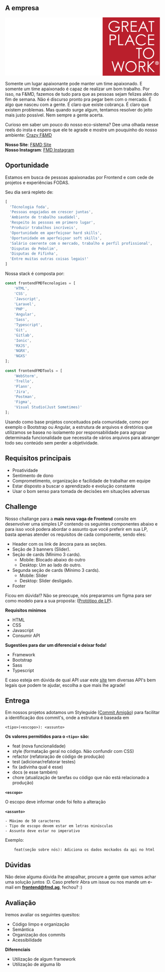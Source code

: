 ## A empresa
![alt text](assets/logo.svg)

Somente um lugar apaixonante pode manter um time apaixonado. E somente um time apaixonado é capaz de realizar um bom trabalho. Por isso, na F&MD, fazemos de tudo para que as pessoas sejam felizes além do fim de semana. Não é discurso pronto pra pegar bem com o mercado. É algo que nasceu com a gente. É claro que existe cobrança. É claro que existem problemas. Mas quando surge algum, tentamos resolver do jeito mais justo possível. Nem sempre a gente acerta.

Curioso em saber um pouco do nosso eco-sistema? Dee uma olhada nesse reels do insta e espero que ele 
te agrade e mostre um pouquinho do nosso ambiente: [Crazy F&MD](https://www.instagram.com/p/CjJUzHTLjo1/)

<b>Nosso Site</b>: [F&MD Site](https://fmd.ag/)
<br>
<b>Nosso Instagram</b>: [FMD Instagram](https://www.instagram.com/agenciafmd/)

## Oportunidade
Estamos em busca de pessoas apaixonadas por Frontend e com cede de projetos e experiências FODAS.

Seu dia será repleto de: 
```javascript
[
  'Técnologia foda',
  'Pessoas engajadas em crescer juntas',
  'Ambiente de trabalho saudádel',
  'Respeito às pessoas em primero lugar',
  'Produzir trabalhos incríveis',
  'Oportunidade em aperfeiçoar hard skills',
  'Oportunidade em aperfeiçoar soft skills',
  'Salário coerente com o mercado, trabalho e perfil profissional',
  'Disputas de Pebolim',
  'Disputas de Fifinha',
  'Entre muitas outras coisas legais!'
]
```

Nossa stack é composta por: 

````javascript
const frontendFMDTecnologies = [
    'HTML',
    'CSS',
    'Javscript',
    'Laravel',
    'PHP',
    'Angular',
    'Sass',
    'Typescript',
    'Git',
    'Gitlab',
    'Ionic',
    'RXJS',
    'NGRX',
    'NGXS'
];
````
````javascript
const frontendFMDTools = [
    'WebStorm',
    'Trello',
    'Plann',
    'Jira',
    'Postman',
    'Figma',
    'Visual Studio(Just Sometimes)'
];
````

Usando como base projetos conceituados pela comunidade, como por exemplo o Bootstrap ou Angular, a estrutura de arquivos e diretórios que utilizamos se basea no isolamento por responsabilidade para agrupar determinada funcionalidade que necessita de vários arquivos para abranger todo seu conteúdo sem perder a objetividade.

## Requisitos principais 
- Proatividade
- Sentimento de dono
- Comprometimento, organização e facilidade de trabalhar em equipe
- Estar disposto a buscar o aprendizado e evolução constante
- Usar o bom senso para tomada de decisões em situações adversas

## Challenge

Nosso challange para a <b>mais nova vaga de Frontend</b> consite em desenvolver uma simples LP contendo os seguintes componentes abaixo e para isso você 
podera abordar o assunto que você preferir em sua LP, basta apenas atender os requisitos de cada componente, sendo eles:

- Header com os link de âncora para as seções. 
- Seção de 3 banners (Slider).
- Seção de cards (Mínimo 3 cards).
  - Mobile: Blocado abaixo do outro
  - Desktop: Um ao lado do outro.
- Segunda seção de cards (Mínimo 3 cards).
  - Mobile: Slider
  - Desktop: Slider desligado.
- Footer

Ficou em dúvida!? Não se preocupe, nós preparamos um figma para ser como modelo para a sua proposta: ([Protótipo de LP](https://www.figma.com/file/SSTsobmlfwSgfxIpk1OWqP/Desafio-para-vaga-de-Front-End?node-id=201%3A9&t=H4tzwZSQRHgv9rGl-1)).

<b>Requisitos mínimos</b>
- HTML
- CSS
- Javascript
- Consumir API

<b>Sugestões para dar um diferencial e deixar foda!</b>
- Framework
- Bootstrap
- Sass
- Typescript

E caso esteja em dúvida de qual API usar este [site](https://publicapis.dev/) tem diversas API's bem legais que podem te ajudar, escolha a que mais lhe agrade!

## Entrega
Em nossos projetos adotamos um Styleguide ([Commit Amigão](https://github.com/BeeTech-global/bee-stylish/blob/master/commits/README.md#anatomia-do-commit-amig%C3%A3o)) para facilitar a identificação dos commit's, onde a estrutura é baseada em

```
<tipo>(<escopo>): <assunto>
```

<b>Os valores permitidos para o `<tipo>` são:</b>

-  feat (nova funcionalidade)
-  style (formatação geral no código. Não confundir com CSS)
-  refactor (refatoração de código de produção)
-  test (adicionar/refatorar testes)
-  fix (adivinha qual é esse)
-  docs (e esse também)
-  chore (atualização de tarefas ou código que não está relacionado a produção)

  <b>`<escopo>`</b><br>
    
  O escopo deve informar onde foi feito a alteração
  
  <b>`<assunto>`</b>

    - Máximo de 50 caracteres
    - Tipo de escopo devem estar em letras minúsculas
    - Assunto deve estar no imperativo

Exemplo:
  
```
    feat(seção sobre nós): Adiciona os dados mockados da api no html
```
  

## Dúvidas

Não deixe alguma dúvida lhe atrapalhar, procure a gente que vamos achar uma solução juntos :D. 
Caso preferir Abra um issue ou nos mande um e-mail em <b>frontend@fmd.ag</b>, fechou? :)

## Avaliação

Iremos avaliar os seguintes quesitos:

- Código limpo e organização
- Semântica
- Organização dos commits
- Acessibilidade

<b>Diferenciais</b>
- Utilização de algum framework
- Utilização de alguma lib
